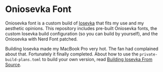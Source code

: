 # Oniosevka Font

Oniosevka font is a custom build of [Iosevka](https://github.com/be5invis/Iosevka) that fits my use and my aesthetic opinions.
This repository includes pre-built Oniosevka fonts, the custom Iosevka build configuration (so you can build by yourself), and the Oniosevka with Nerd Font patched.

Building Iosevka made my MacBook Pro very hot. The fan had complained about that. Fortunately it finally completed.
About how to use the `private-build-plans.toml` to build your own version, read [Building Iosevka From Source](https://github.com/be5invis/Iosevka/blob/main/doc/custom-build.md).

